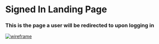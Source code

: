 # Signed In Landing Page
### This is the page a user will be redirected to upon logging in
[![wireframe](https://cdn.discordapp.com/attachments/1049836343137673328/1051629933526528020/image.png)](URL)
